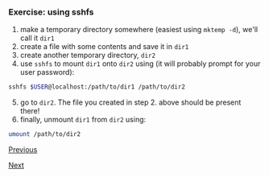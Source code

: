 ### Exercise: using sshfs

1. make a temporary directory somewhere (easiest using `mktemp -d`), we'll call it `dir1`
2. create a file with some contents and save it in `dir1`
3. create another temporary directory, `dir2`
4. use `sshfs` to mount `dir1` onto `dir2` using (it will probably prompt for your user password):

```bash
sshfs $USER@localhost:/path/to/dir1 /path/to/dir2
```

5. go to `dir2`. The file you created in step 2. above should be present there!
6. finally, unmount `dir1` from `dir2` using:

```bash
umount /path/to/dir2
```

[Previous](sshfs.md)

[Next](tmux.md)
